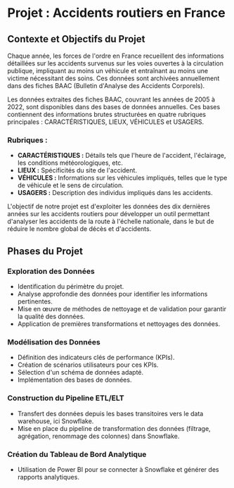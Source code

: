# Projet : Accidents routiers en France

## Contexte et Objectifs du Projet

Chaque année, les forces de l'ordre en France recueillent des informations détaillées sur les accidents survenus sur les voies ouvertes à la circulation publique, impliquant au moins un véhicule et entraînant au moins une victime nécessitant des soins. Ces données sont archivées annuellement dans des fiches BAAC (Bulletin d'Analyse des Accidents Corporels).

Les données extraites des fiches BAAC, couvrant les années de 2005 à 2022, sont disponibles dans des bases de données annuelles. Ces bases contiennent des informations brutes structurées en quatre rubriques principales : CARACTÉRISTIQUES, LIEUX, VÉHICULES et USAGERS.

### Rubriques :
- **CARACTÉRISTIQUES :** Détails tels que l'heure de l'accident, l'éclairage, les conditions météorologiques, etc.
- **LIEUX :** Spécificités du site de l'accident.
- **VÉHICULES :** Informations sur les véhicules impliqués, telles que le type de véhicule et le sens de circulation.
- **USAGERS :** Description des individus impliqués dans les accidents.

L'objectif de notre projet est d'exploiter les données des dix dernières années sur les accidents routiers pour développer un outil permettant d'analyser les accidents de la route à l'échelle nationale, dans le but de réduire le nombre global de décès et d'accidents.

## Phases du Projet

### Exploration des Données
- Identification du périmètre du projet.
- Analyse approfondie des données pour identifier les informations pertinentes.
- Mise en œuvre de méthodes de nettoyage et de validation pour garantir la qualité des données.
- Application de premières transformations et nettoyages des données.

### Modélisation des Données
- Définition des indicateurs clés de performance (KPIs).
- Création de scénarios utilisateurs pour ces KPIs.
- Sélection d'un schéma de données adapté.
- Implémentation des bases de données.

### Construction du Pipeline ETL/ELT
- Transfert des données depuis les bases transitoires vers le data warehouse, ici Snowflake.
- Mise en place du pipeline de transformation des données (filtrage, agrégation, renommage des colonnes) dans Snowflake.

### Création du Tableau de Bord Analytique
- Utilisation de Power BI pour se connecter à Snowflake et générer des rapports analytiques.
